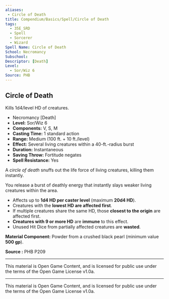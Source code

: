 ```yaml
---
aliases:
 - Circle of Death
title: Compendium/Basics/Spell/Circle of Death
tags: 
  - 35E_SRD
  - Spell
  - Sorcerer
  - Wizard
Spell Name: Circle of Death
School: Necromancy
Subschool: 
Descriptor: [Death]
Level:
  - Sor/Wiz 6
Source: PHB
---
```


## Circle of Death

Kills 1d4/level HD of creatures.

*   Necromancy [Death]
*   **Level:** Sor/Wiz 6
*   **Components:** V, S, M
*   **Casting Time:** 1 standard action
*   **Range:** Medium (100 ft. + 10 ft./level)
*   **Effect:** Several living creatures within a 40-ft.-radius burst
*   **Duration:** Instantaneous
*   **Saving Throw:** Fortitude negates
*   **Spell Resistance:** Yes

A _circle of death_ snuffs out the life force of living creatures, killing them instantly.

You release a burst of deathly energy that instantly slays weaker living creatures within the area.

- Affects up to **1d4 HD per caster level** (maximum **20d4 HD**).
- Creatures with the **lowest HD are affected first**.
- If multiple creatures share the same HD, those **closest to the origin** are affected first.
- **Creatures with 9 or more HD** are **immune** to this effect.
- Unused Hit Dice from partially affected creatures are **wasted**.

**Material Component:** Powder from a crushed black pearl (minimum value **500 gp**).

**Source :** PHB P209

---

This material is Open Game Content, and is licensed for public use under  
the terms of the Open Game License v1.0a.

---

This material is Open Game Content, and is licensed for public use under the terms of the Open Game License v1.0a.
